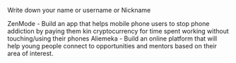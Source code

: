 Write down your name or username or Nickname

ZenMode - Build an app that helps mobile phone users to stop phone addiction by paying them kin cryptocurrency for time spent working without touching/using their phones
Aliemeka - Build an online platform that will help young people connect to opportunities and mentors based on their area of interest.